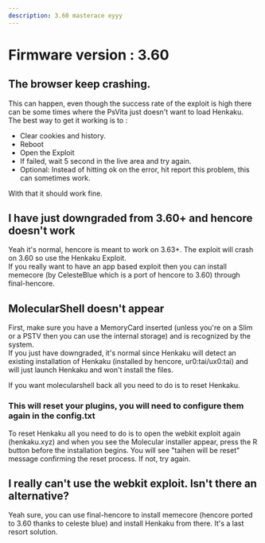 ```yaml
---
description: 3.60 masterace eyyy
---
```


# Firmware version : 3.60

## The browser keep crashing.

This can happen, even though the success rate of the exploit is high there can be some times where the PsVita just doesn't want to load Henkaku.  
The best way to get it working is to :

* Clear cookies and history.
* Reboot
* Open the Exploit
* If failed, wait 5 second in the live area and try again.
* Optional: Instead of hitting ok on the error, hit report this problem, this can sometimes work.

With that it should work fine.

## I have just downgraded from 3.60+ and hencore doesn't work

Yeah it's normal, hencore is meant to work on 3.63+. The exploit will crash on 3.60 so use the Henkaku Exploit.  
If you really want to have an app based exploit then you can install memecore \(by CelesteBlue which is a port of hencore to 3.60\) through final-hencore.

## MolecularShell doesn't appear

First, make sure you have a MemoryCard inserted \(unless you're on a Slim or a PSTV then you can use the internal storage\) and is recognized by the system.  
If you just have downgraded, it's normal since Henkaku will detect an existing installation of Henkaku \(installed by hencore, ur0:tai/ux0:tai\) and will just launch Henkaku and won't install the files.

If you want molecularshell back all you need to do is to reset Henkaku.

### This will reset your plugins, you will need to configure them again in the config.txt

To reset Henkaku all you need to do is to open the webkit exploit again \(henkaku.xyz\) and when you see the Molecular installer appear, press the R button before the installation begins. You will see "taihen will be reset" message confirming the reset process. If not, try again.

## I really can't use the webkit exploit. Isn't there an alternative?

Yeah sure, you can use final-hencore to install memecore \(hencore ported to 3.60 thanks to celeste blue\) and install Henkaku from there. It's a last resort solution.

